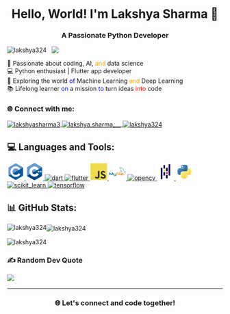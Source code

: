 <h1 align="center">Hello, World! I'm Lakshya Sharma 👋</h1>
<h3 align="center">A Passionate Python Developer</h3>

<img align="right" width="400" src="https://user-images.githubusercontent.com/73031725/141452897-6fe26f52-bdd1-48be-9a22-67603245b961.gif">

<p align="left">
  <img src="https://komarev.com/ghpvc/?username=lakshya324&label=Profile%20views&color=0e75b6&style=flat" alt="lakshya324" />
</p>

🚀 Passionate about coding, AI,<font color="orange"> and </font>data science <br>
💻 Python enthusiast | Flutter app developer <br>
🤖 Exploring the world<font color="blue"> of </font>Machine Learning<font color="orange"> and </font>Deep Learning<br>
📚 Lifelong learner <font color="blue">on</font> a mission <font color="blue">to</font> turn ideas <font color="red">into</font> code <br>



<h3 align="left">🌐 Connect with me:</h3>
<p align="left">
  <a href="https://linkedin.com/in/lakshyasharma3" target="_blank">
    <img align="center" src="https://raw.githubusercontent.com/rahuldkjain/github-profile-readme-generator/master/src/images/icons/Social/linked-in-alt.svg" alt="lakshyasharma3" height="30" width="40" />
  </a>
  <a href="https://instagram.com/lakshya.sharma___" target="_blank">
    <img align="center" src="https://raw.githubusercontent.com/rahuldkjain/github-profile-readme-generator/master/src/images/icons/Social/instagram.svg" alt="lakshya.sharma___" height="30" width="40" />
  </a>
  <a href="https://www.codechef.com/users/lakshya324" target="_blank">
    <img align="center" src="https://cdn.jsdelivr.net/npm/simple-icons@3.1.0/icons/codechef.svg" alt="lakshya324" height="30" width="40" />
  </a>
</p>

## 💻 Languages and Tools:
<p align="left">
  <a href="https://www.cprogramming.com/" target="_blank" rel="noreferrer">
    <img src="https://raw.githubusercontent.com/devicons/devicon/master/icons/c/c-original.svg" alt="c" width="40" height="40"/>
  </a>
  <a href="https://www.w3schools.com/cpp/" target="_blank" rel="noreferrer">
    <img src="https://raw.githubusercontent.com/devicons/devicon/master/icons/cplusplus/cplusplus-original.svg" alt="cplusplus" width="40" height="40"/>
  </a>
  <a href="https://dart.dev" target="_blank" rel="noreferrer">
    <img src="https://www.vectorlogo.zone/logos/dartlang/dartlang-icon.svg" alt="dart" width="40" height="40"/>
  </a>
  <a href="https://flutter.dev" target="_blank" rel="noreferrer">
    <img src="https://www.vectorlogo.zone/logos/flutterio/flutterio-icon.svg" alt="flutter" width="40" height="40"/>
  </a>
  <a href="https://developer.mozilla.org/en-US/docs/Web/JavaScript" target="_blank" rel="noreferrer">
    <img src="https://raw.githubusercontent.com/devicons/devicon/master/icons/javascript/javascript-original.svg" alt="javascript" width="40" height="40"/>
  </a>
  <a href="https://www.mysql.com/" target="_blank" rel="noreferrer">
    <img src="https://raw.githubusercontent.com/devicons/devicon/master/icons/mysql/mysql-original-wordmark.svg" alt="mysql" width="40" height="40"/>
  </a>
  <a href="https://opencv.org/" target="_blank" rel="noreferrer">
    <img src="https://www.vectorlogo.zone/logos/opencv/opencv-icon.svg" alt="opencv" width="40" height="40"/>
  </a>
  <a href="https://pandas.pydata.org/" target="_blank" rel="noreferrer">
    <img src="https://raw.githubusercontent.com/devicons/devicon/2ae2a900d2f041da66e950e4d48052658d850630/icons/pandas/pandas-original.svg" alt="pandas" width="40" height="40"/>
  </a>
  <a href="https://www.python.org" target="_blank" rel="noreferrer">
    <img src="https://raw.githubusercontent.com/devicons/devicon/master/icons/python/python-original.svg" alt="python" width="40" height="40"/>
  </a>
  <a href="https://scikit-learn.org/" target="_blank" rel="noreferrer">
    <img src="https://upload.wikimedia.org/wikipedia/commons/0/05/Scikit_learn_logo_small.svg" alt="scikit_learn" width="40" height="40"/>
  </a>
  <a href="https://www.tensorflow.org" target="_blank" rel="noreferrer">
    <img src="https://www.vectorlogo.zone/logos/tensorflow/tensorflow-icon.svg" alt="tensorflow" width="40" height="40"/>
  </a>
</p>


## 📊 GitHub Stats:
<p>
  <img align="left" src="https://github-readme-stats.vercel.app/api?username=lakshya324&theme=dark&hide_border=false&include_all_commits=false&count_private=false" alt="lakshya324" />
</p>
<p><img align="center" src="https://github-readme-stats.vercel.app/api/top-langs/?username=lakshya324&theme=dark&hide_border=false&include_all_commits=false&count_private=false&layout=compact" alt="lakshya324" /></p>
<p><img align="center" src="https://github-readme-streak-stats.herokuapp.com/?user=lakshya324&theme=dark&hide_border=false" alt="lakshya324" /></p>



### ✍️ Random Dev Quote
![](https://quotes-github-readme.vercel.app/api?type=horizontal&theme=dark)


---

<h3 align="center">🌐 Let's connect and code together!</h3>

